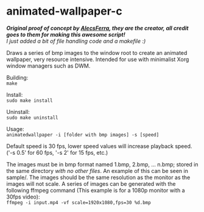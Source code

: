 # animated-wallpaper-c
___Original proof of concept by [AlecsFerra](https://gist.github.com/AlecsFerra/ef1cc008990319f3b676eb2d8aa89903), they are the creator, all credit goes to them for making this awesome script!___  
_I just added a bit of file handling code and a makefile :)_

Draws a series of bmp images to the window root to create an animated wallpaper, very resource intensive. Intended for use with minimalist Xorg window managers such as DWM.

Building:  
```make```

Install:  
```sudo make install```

Uninstall:  
```sudo make uninstall```

Usage:  
```animatedwallpaper -i [folder with bmp images] -s [speed]```

Default speed is 30 fps, lower speed values will increase playback speed. ('-s 0.5' for 60 fps, '-s 2' for 15 fps, etc.)

The images must be in bmp format named 1.bmp, 2.bmp, ... n.bmp; stored in the same directory *with no other files*. An example of this can be seen in sample/. 
The images should be the same resolution as the monitor as the images will not scale. A series of images can be generated with the following ffmpeg command (This example is for a 1080p monitor with a 30fps video):  
```ffmpeg -i input.mp4 -vf scale=1920x1080,fps=30 %d.bmp```  



